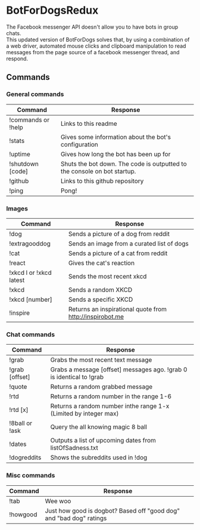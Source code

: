 # BotForDogsRedux

The Facebook messenger API doesn't allow you to have bots in group chats.  
This updated version of BotForDogs solves that, by using a combination of a web driver, automated mouse clicks and clipboard manipulation to read messages from the page source of a facebook messenger thread, and respond.

## Commands

### General commands

| Command       | Response              |
| ------------- | --------------------- |
| !commands or !help     | Links to this readme  |
| !stats        | Gives some information about the bot's configuration |
| !uptime       | Gives how long the bot has been up for |
| !shutdown [code] | Shuts the bot down. The code is outputted to the console on bot startup. |
| !github | Links to this github repository |
| !ping | Pong! |

### Images

| Command       | Response              |
| ------------- | --------------------- |
| !dog          | Sends a picture of a dog from reddit |
| !extragooddog | Sends an image from a curated list of dogs |
| !cat | Sends a picture of a cat from reddit |
| !react | Gives the cat's reaction |
| !xkcd l or !xkcd latest | Sends the most recent xkcd |
| !xkcd | Sends a random XKCD |
| !xkcd [number] | Sends a specific XKCD |
| !inspire | Returns an inspirational quote from http://inspirobot.me |

### Chat commands

| Command       | Response              |
| ------------- | --------------------- |
| !grab | Grabs the most recent text message |
| !grab [offset] | Grabs a message [offset] messages ago. !grab 0 is identical to !grab |
| !quote | Returns a random grabbed message |
| !rtd | Returns a random number in the range 1-6 |
| !rtd [x] | Returns a random number inthe range 1-x (Limited by integer max) |
| !8ball or !ask | Query the all knowing magic 8 ball |
| !dates | Outputs a list of upcoming dates from listOfSadness.txt |
| !dogreddits | Shows the subreddits used in !dog |

### Misc commands

| Command       | Response              |
| ------------- | --------------------- |
| !tab | Wee woo |
| !howgood | Just how good is dogbot? Based off "good dog" and "bad dog" ratings |








